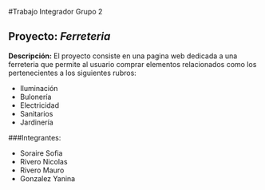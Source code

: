 #Trabajo Integrador Grupo 2

## Proyecto: *Ferreteria* 

**Descripción:** El proyecto consiste en una pagina web dedicada a una ferreteria que permite al usuario comprar elementos relacionados como los pertenecientes a los siguientes rubros:

* Iluminación
* Bulonería
* Electricidad
* Sanitarios
* Jardinería


###Integrantes:

* Soraire Sofia
* Rivero Nicolas
* Rivero Mauro
* Gonzalez Yanina